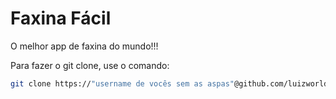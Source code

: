 # Faxina Fácil
O melhor app de faxina do mundo!!!

Para fazer o git clone, use o comando:

```bash
git clone https://"username de vocês sem as aspas"@github.com/luizworldtec/faxinafacil.git
